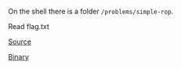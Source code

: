 On the shell there is a folder `/problems/simple-rop`.

Read flag.txt

[Source](${simple_rop_c})

[Binary](${simple_rop})